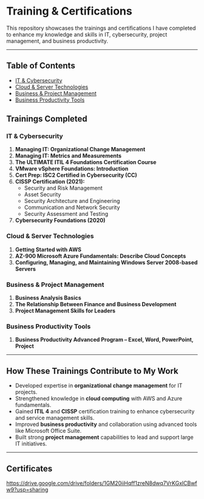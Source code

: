 # Training & Certifications

This repository showcases the trainings and certifications I have completed to enhance my knowledge and skills in IT, cybersecurity, project management, and business productivity.

---
## Table of Contents
- [IT & Cybersecurity](#it--cybersecurity)
- [Cloud & Server Technologies](#cloud--server-technologies)
- [Business & Project Management](#business--project-management)
- [Business Productivity Tools](#business-productivity-tools)

## **Trainings Completed**

### **IT & Cybersecurity**
1. **Managing IT: Organizational Change Management**
2. **Managing IT: Metrics and Measurements**
3. **The ULTIMATE ITIL 4 Foundations Certification Course**
4. **VMware vSphere Foundations: Introduction**
5. **Cert Prep: ISC2 Certified in Cybersecurity (CC)**
6. **CISSP Certification (2021):**
   - Security and Risk Management
   - Asset Security
   - Security Architecture and Engineering
   - Communication and Network Security
   - Security Assessment and Testing
7. **Cybersecurity Foundations (2020)**

### **Cloud & Server Technologies**
1. **Getting Started with AWS**
2. **AZ-900 Microsoft Azure Fundamentals: Describe Cloud Concepts**
3. **Configuring, Managing, and Maintaining Windows Server 2008-based Servers**

### **Business & Project Management**
1. **Business Analysis Basics**
2. **The Relationship Between Finance and Business Development**
3. **Project Management Skills for Leaders**

### **Business Productivity Tools**
1. **Business Productivity Advanced Program – Excel, Word, PowerPoint, Project**

---

## **How These Trainings Contribute to My Work**
- Developed expertise in **organizational change management** for IT projects.
- Strengthened knowledge in **cloud computing** with AWS and Azure fundamentals.
- Gained **ITIL 4** and **CISSP** certification training to enhance cybersecurity and service management skills.
- Improved **business productivity** and collaboration using advanced tools like Microsoft Office Suite.
- Built strong **project management** capabilities to lead and support large IT initiatives.

---

## **Certificates**
https://drive.google.com/drive/folders/1GM20iiHqff1zreN8dwq7VrKGxlCBwfw9?usp=sharing

